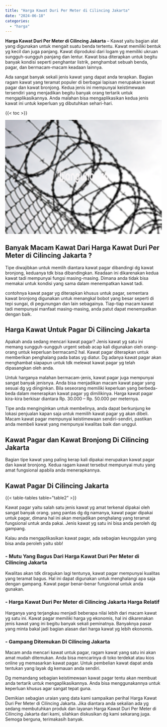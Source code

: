 ```yaml
---
title: "Harga Kawat Duri Per Meter di Cilincing Jakarta"
date: "2024-06-18"
categories: 
  - "harga"
---
```


**Harga Kawat Duri Per Meter di Cilincing Jakarta** – Kawat yaitu bagian alat yang digunakan untuk mengait suatu benda tertentu. Kawat memiliki bentuk yg kecil dan juga panjang. Kawat diproduksi dari logam yg memiliki ukruan sungguh-sungguh panjang dan lentur. Kawat bisa diterapkan untuk begitu banyak kondisi seperti penghantar listrik, penghambat sebuah benda, pagar, dan bermacam-macam keadaan lainnya.

Ada sangat banyak sekali jenis kawat yang dapat anda terapkan. Bagian ragam kawat yang teramat populer di berbagai lapisan merupakan kawat pagar dan kawat bronjong. Kedua jenis ini mempunyai keistimewaan tersendiri yang menjadikan begitu banyak orang tertarik untuk mengaplikasikannya. Anda malahan bisa mengaplikasikan kedua jenis kawat ini untuk keperluan yg dibutuhkan sehari-hari.

{{< toc >}}

![Harga Kawat Duri Per Meter di Cilincing Jakarta](/images/jual-kawat-murah39.png)

## Banyak Macam Kawat Dari Harga Kawat Duri Per Meter di Cilincing Jakarta ?

Tipe diwajibkan untuk memlih diantara kawat pagar dibandingi dg kawat bronjong, keduanya tdk bisa dibandingkan. Keadaan ini dikarenakan kedua kawat tadi mempunyai fungsi masing-masing. Dimana anda tidak bisa memakai untuk kondisi yang sama dalam menempatkan kawat tadi.

contohnya kawat pagar yg diterapkan khusus untuk pagar, sementara kawat bronjong digunakan untuk menangkal bobot yang besar seperti di tepi sungai, di pegunungan dan lain sebagainya. Tiap-tiap macam kawat tadi mempunyai manfaat masing-masing, anda patut dapat menempatkan dengan baik.

## Harga Kawat Untuk Pagar Di Cilincing Jakarta

Apakah anda sedang mencari kawat pagar? Jenis kawat yg satu ini memang sungguh-sungguh urgent sebab acap kali digunakan oleh orang-orang untuk keperluan bermacam2 hal. Kawat pagar diterapkan untuk memberikan penghalang pada batas yg diatur. Dg adanya kawat pagar akan menghambat siapapun untuk tdk melewat kawat pagar yg telah dipasangkan oleh anda.

Untuk harganya malahan bermacam-jenis, kawat pagar juga mempunyai sangat banyak jenisnya. Anda bisa menjadikan macam kawat pagar yang sesuai dg yg diinginkan. Bila seseorang memiliki keperluan yang berbeda-beda dalam menerapkan kawat pagar yg dimilikinya. Harga kawat pagar kira-kira berkisar diantara Rp. 30.000 – Rp. 50.000 per meternya.

Tipe anda menginginkan untuk membelinya, anda dapat berkunjung ke lokasi penjualan kapan saja untuk memilih kawat pagar yg akan dibeli. Macam kawat pagar mempunyai keistimewaan sendiri-sendiri, pastikan anda membeli kawat yang mempunyai kwalitas baik dan unggul.

## Kawat Pagar dan Kawat Bronjong Di Cilincing Jakarta

Bagian tipe kawat yang paling kerap kali dipakai merupakan kawat pagar dan kawat bronjong. Kedua ragam kawat tersebut mempunyai mutu yang amat fungsional apabila anda menerapkannya.

## Kawat Pagar Di Cilincing Jakarta

{{< table-tables table="table2" >}}

Kawat pagar yaitu salah satu jenis kawat yg amat terkenal dipakai oleh sangat banyak orang. yang pantas dg dg namanya, kawat pagar dipakai untuk pagar, dimana hal ini akan menjadikan penghalang yang teramat fungsional untuk anda pakai. Jenis kawat yg satu ini bisa anda peroleh dg gampang.

Kalau anda mengaplikasikan kawat pagar, ada sebagian keunggulan yang bisa anda peroleh yaitu sbb!

### \- Mutu Yang Bagus Dari Harga Kawat Duri Per Meter di Cilincing Jakarta

Kwalitas akan tdk diragukan lagi tentunya, kawat pagar mempunyai kualitas yang teramat bagus. Hal ini dapat digunakan untuk menghalangi apa saja dengan gampang. Kawat pagar benar-benar fungsional untuk anda gunakan.

### \- Harga Kawat Duri Per Meter di Cilincing Jakarta Harga Relatif

Harganya yang terjangkau menjadi beberapa nilai lebih dari macam kawat yg satu ini. Kawat pagar memiliki harga yg ekonomis, hal ini dikarenakan jenis kawat yang ini begitu banyak sekali peminatnya. Banyaknya pasar yang minta bakal jadi bagian alasan dari harga kawat yg lebih ekonomis.

### \- Gampang Ditemukan Di Cilincing Jakarta

Macam anda mencari kawat untuk pagar, ragam kawat yang satu ini akan amat mudah ditemukan. Anda bisa mencarinya di toko terdekat atau kios online yg memasarkan kawat pagar. Untuk pembelian kawat dapat anda tentukan yang layak dg kemauan anda sendiri.

Dg memandang sebagian keistimewaan kawat pagar tentu akan membuat anda tertarik untuk mengaplikasikannya. Anda bisa menggunakannya untuk keperluan khusus agar sangat tepat guna.

Demikian sebagian uraian yang data kami sampaikan perihal Harga Kawat Duri Per Meter di Cilincing Jakarta. Jika diantara anda sekalian ada yg sedang membutuhkan produk dan layanan Harga Kawat Duri Per Meter di Cilincing Jakarta dari kami, silahkan diskusikan dg kami sekarang juga. Semoga berguna, terimakasih banyak.
